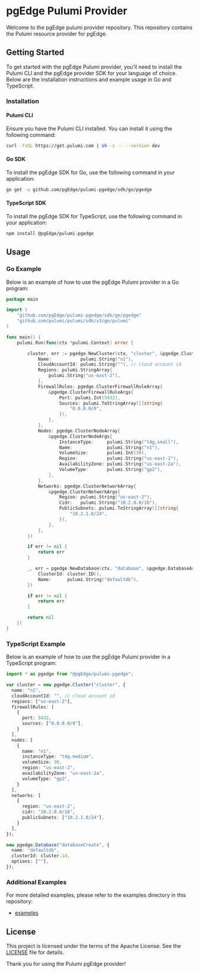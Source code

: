 # pgEdge Pulumi Provider

Welcome to the pgEdge pulumi provider repository. This repository contains the Pulumi resource provider for pgEdge.

## Getting Started

To get started with the pgEdge Pulumi provider, you'll need to install the Pulumi CLI and the pgEdge provider SDK for your language of choice. Below are the installation instructions and example usage in Go and TypeScript.

### Installation

#### Pulumi CLI

Ensure you have the Pulumi CLI installed. You can install it using the following command:
```bash
curl -fsSL https://get.pulumi.com | sh -s -- --version dev
```

#### Go SDK

To install the pgEdge SDK for Go, use the following command in your application:
```bash
go get -u github.com/pgEdge/pulumi-pgedge/sdk/go/pgedge
```

#### TypeScript SDK

To install the pgEdge SDK for TypeScript, use the following command in your application:
```bash
npm install @pgEdge/pulumi-pgedge
```

## Usage

### Go Example

Below is an example of how to use the pgEdge Pulumi provider in a Go program:

```go
package main

import (
    "github.com/pgEdge/pulumi-pgedge/sdk/go/pgedge"
    "github.com/pulumi/pulumi/sdk/v3/go/pulumi"
)

func main() {
    pulumi.Run(func(ctx *pulumi.Context) error {

        cluster, err := pgedge.NewCluster(ctx, "cluster", &pgedge.ClusterArgs{
            Name:           pulumi.String("n1"),
            CloudAccountId: pulumi.String(""), // cloud account id
            Regions: pulumi.StringArray{
                pulumi.String("us-east-2"),
            },
            FirewallRules: pgedge.ClusterFirewallRuleArray{
                &pgedge.ClusterFirewallRuleArgs{
                    Port: pulumi.Int(5432),
                    Sources: pulumi.ToStringArray([]string{
                        "0.0.0.0/0",
                    }),
                },
            },
            Nodes: pgedge.ClusterNodeArray{
                &pgedge.ClusterNodeArgs{
                    InstanceType:     pulumi.String("t4g.small"),
                    Name:             pulumi.String("n1"),
                    VolumeSize:       pulumi.Int(30),
                    Region:           pulumi.String("us-east-2"),
                    AvailabilityZone: pulumi.String("us-east-2a"),
                    VolumeType:       pulumi.String("gp2"),
                },
            },
            Networks: pgedge.ClusterNetworkArray{
                &pgedge.ClusterNetworkArgs{
                    Region: pulumi.String("us-east-2"),
                    Cidr:   pulumi.String("10.2.0.0/16"),
                    PublicSubnets: pulumi.ToStringArray([]string{
                        "10.2.1.0/24",
                    }),
                },
            },
        })

        if err != nil {
            return err
        }

        _, err = pgedge.NewDatabase(ctx, "database", &pgedge.DatabaseArgs{
            ClusterId: cluster.ID(),
            Name:      pulumi.String("defaultdb"),
        })

        if err != nil {
            return err
        }

        return nil
    })
}
```

### TypeScript Example

Below is an example of how to use the pgEdge Pulumi provider in a TypeScript program:

```ts
import * as pgedge from "@pgEdge/pulumi-pgedge";

var cluster = new pgedge.Cluster("cluster", {
  name: "n1",
  cloudAccountId: "", // cloud account id
  regions: ["us-east-2"],
  firewallRules: [
    {
      port: 5432,
      sources: ["0.0.0.0/0"],
    }
  ],
  nodes: [
    {
      name: "n1",
      instanceType: "t4g.medium",
      volumeSize: 30,
      region: "us-east-2",
      availabilityZone: "us-east-2a",
      volumeType: "gp2",
    }
  ],
  networks: [
    {
      region: "us-east-2",
      cidr: "10.2.0.0/16",
      publicSubnets: ["10.2.1.0/24"],
    }
  ],
});

new pgedge.Database("databaseCreate", {
  name: "defaultdb",
  clusterId: cluster.id,
  options: [""],
});
```

### Additional Examples
For more detailed examples, please refer to the examples directory in this repository:
- [examples](examples)

## License
This project is licensed under the terms of the Apache License. See the [LICENSE](LICENSE) file for details.

Thank you for using the Pulumi pgEdge provider!